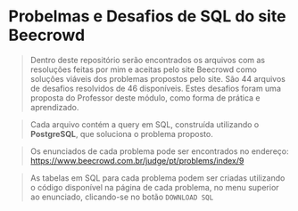 # Probelmas e Desafios de SQL do site Beecrowd

> Dentro deste repositório serão encontrados os arquivos com as resoluções feitas por mim e aceitas pelo site Beecrowd como soluções viáveis dos problemas propostos pelo site. São 44 arquivos de desafios resolvidos de 46 disponíveis. Estes desafios foram uma proposta do Professor deste módulo, como forma de prática e aprendizado.

> Cada arquivo contém a query em SQL, construída utilizando o __PostgreSQL__, que soluciona o problema proposto.

> Os enunciados de cada problema pode ser encontrados no endereço: https://www.beecrowd.com.br/judge/pt/problems/index/9

> As tabelas em SQL para cada problema podem ser criadas utilizando o código disponível na página de cada problema, no menu superior ao enunciado, clicando-se no botão ```DOWNLOAD SQL```

